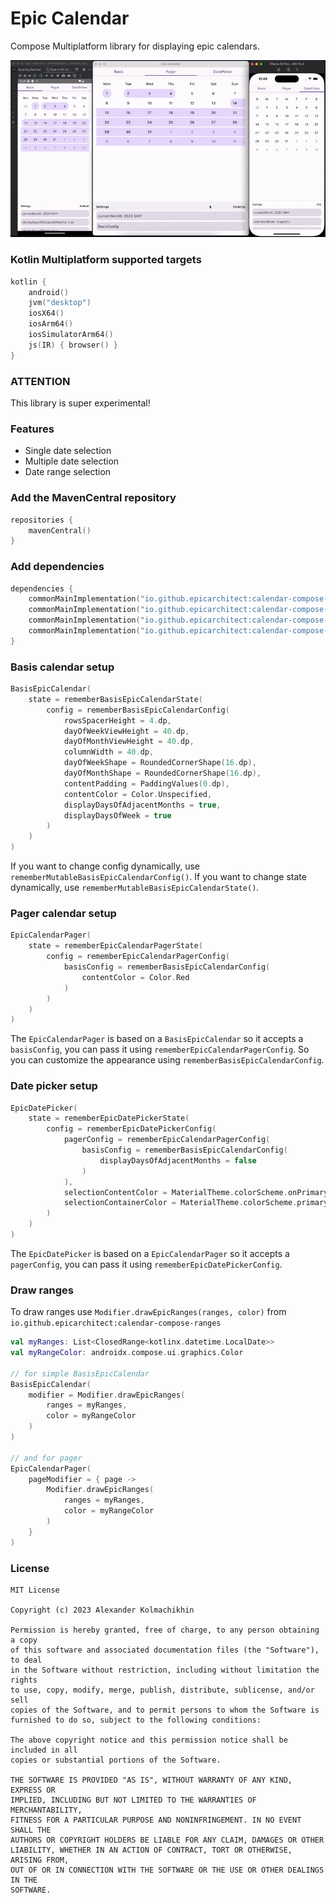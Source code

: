 # Epic Calendar

Compose Multiplatform library for displaying epic calendars.

![epic-calendar](demo.gif)

### Kotlin Multiplatform supported targets

```Kotlin
kotlin {
    android()
    jvm("desktop")
    iosX64()
    iosArm64()
    iosSimulatorArm64()
    js(IR) { browser() }
}
```

### ATTENTION

This library is super experimental!

### Features

- Single date selection
- Multiple date selection
- Date range selection

### Add the MavenCentral repository

```Kotlin
repositories {
    mavenCentral()
}
```

### Add dependencies

```Kotlin
dependencies {
    commonMainImplementation("io.github.epicarchitect:calendar-compose-basis:1.0.4")
    commonMainImplementation("io.github.epicarchitect:calendar-compose-ranges:1.0.4") // includes basis
    commonMainImplementation("io.github.epicarchitect:calendar-compose-pager:1.0.4") // includes basis
    commonMainImplementation("io.github.epicarchitect:calendar-compose-datepicker:1.0.4") // includes pager + ranges
}
```

### Basis calendar setup

```kotlin
BasisEpicCalendar(
    state = rememberBasisEpicCalendarState(
        config = rememberBasisEpicCalendarConfig(
            rowsSpacerHeight = 4.dp,
            dayOfWeekViewHeight = 40.dp,
            dayOfMonthViewHeight = 40.dp,
            columnWidth = 40.dp,
            dayOfWeekShape = RoundedCornerShape(16.dp),
            dayOfMonthShape = RoundedCornerShape(16.dp),
            contentPadding = PaddingValues(0.dp),
            contentColor = Color.Unspecified,
            displayDaysOfAdjacentMonths = true,
            displayDaysOfWeek = true
        )
    )
)
```

If you want to change config dynamically, use `rememberMutableBasisEpicCalendarConfig()`.
If you want to change state dynamically, use `rememberMutableBasisEpicCalendarState()`.

### Pager calendar setup

```kotlin
EpicCalendarPager(
    state = rememberEpicCalendarPagerState(
        config = rememberEpicCalendarPagerConfig(
            basisConfig = rememberBasisEpicCalendarConfig(
                contentColor = Color.Red
            )
        )
    )
)
```

The `EpicCalendarPager` is based on a `BasisEpicCalendar` so it accepts a `basisConfig`,
you can pass it using `rememberEpicCalendarPagerConfig`.
So you can customize the appearance using `rememberBasisEpicCalendarConfig`.

### Date picker setup

```kotlin
EpicDatePicker(
    state = rememberEpicDatePickerState(
        config = rememberEpicDatePickerConfig(
            pagerConfig = rememberEpicCalendarPagerConfig(
                basisConfig = rememberBasisEpicCalendarConfig(
                    displayDaysOfAdjacentMonths = false
                )
            ),
            selectionContentColor = MaterialTheme.colorScheme.onPrimary,
            selectionContainerColor = MaterialTheme.colorScheme.primary
        )
    )
)
```

The `EpicDatePicker` is based on a `EpicCalendarPager` so it accepts a `pagerConfig`,
you can pass it using `rememberEpicDatePickerConfig`.

### Draw ranges

To draw ranges use `Modifier.drawEpicRanges(ranges, color)`
from `io.github.epicarchitect:calendar-compose-ranges`

```Kotlin
val myRanges: List<ClosedRange<kotlinx.datetime.LocalDate>>
val myRangeColor: androidx.compose.ui.graphics.Color

// for simple BasisEpicCalendar
BasisEpicCalendar(
    modifier = Modifier.drawEpicRanges(
        ranges = myRanges,
        color = myRangeColor
    )
)

// and for pager
EpicCalendarPager(
    pageModifier = { page ->
        Modifier.drawEpicRanges(
            ranges = myRanges,
            color = myRangeColor
        )
    }
)
```

### License

```
MIT License

Copyright (c) 2023 Alexander Kolmachikhin

Permission is hereby granted, free of charge, to any person obtaining a copy
of this software and associated documentation files (the "Software"), to deal
in the Software without restriction, including without limitation the rights
to use, copy, modify, merge, publish, distribute, sublicense, and/or sell
copies of the Software, and to permit persons to whom the Software is
furnished to do so, subject to the following conditions:

The above copyright notice and this permission notice shall be included in all
copies or substantial portions of the Software.

THE SOFTWARE IS PROVIDED "AS IS", WITHOUT WARRANTY OF ANY KIND, EXPRESS OR
IMPLIED, INCLUDING BUT NOT LIMITED TO THE WARRANTIES OF MERCHANTABILITY,
FITNESS FOR A PARTICULAR PURPOSE AND NONINFRINGEMENT. IN NO EVENT SHALL THE
AUTHORS OR COPYRIGHT HOLDERS BE LIABLE FOR ANY CLAIM, DAMAGES OR OTHER
LIABILITY, WHETHER IN AN ACTION OF CONTRACT, TORT OR OTHERWISE, ARISING FROM,
OUT OF OR IN CONNECTION WITH THE SOFTWARE OR THE USE OR OTHER DEALINGS IN THE
SOFTWARE.
```
